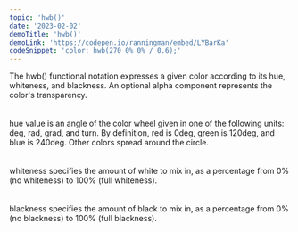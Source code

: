 ```yaml
---
topic: 'hwb()'
date: '2023-02-02'
demoTitle: 'hwb()'
demoLink: 'https://codepen.io/ranningman/embed/LYBarKa'
codeSnippet: 'color: hwb(270 0% 0% / 0.6);'
---
```

The hwb() functional notation expresses a given color according to its hue, whiteness, and blackness. An optional alpha component represents the color's transparency.  
<br />  
hue value is an angle of the color wheel given in one of the following units: deg, rad, grad, and turn. By definition, red is 0deg, green is 120deg, and blue is 240deg. Other colors spread around the circle.  
<br />  
whiteness specifies the amount of white to mix in, as a percentage from 0% (no whiteness) to 100% (full whiteness).  
<br />  
blackness specifies the amount of black to mix in, as a percentage from 0% (no blackness) to 100% (full blackness).  
